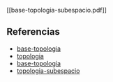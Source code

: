 [[base-topologia-subespacio.pdf]]

## Referencias
- [base-topologia](./base-topologia.md)
- [topologia](./topologia.md)
- [base-topologia](./base-topologia.md)
- [topologia-subespacio](./topologia-subespacio.md)
